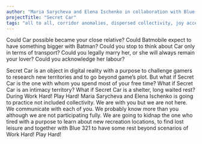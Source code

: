 ```yaml
---
author: "Maria Sarycheva and Elena Ischenko in collaboration with Blue 321"
projectTitle: "Secret Car"
tags: "all to all, corridor anomalies, dispersed collectivity, joy acceleration, practices of ourselves, spontaneous grassroots alternative"
---
```

Could Car possible became your close relative? Could Batmobile expect to have something bigger with Batman?  Could you stop to think about Car only in terms of transport? Could you legally marry her, or she will always remain your lover? Could you acknowledge her labour?

Secret Car is an object in digital reality with a purpose to challenge gamers to research new territories and to go beyond game’s plot. But what if Secret Car is the one with whom you spend most of your free time? What if Secret Car is an intimacy territory? What if Secret Car is a shelter, long waited rest? During Work Hard! Play Hard! Maria Sarycheva and Elena Ischenko is going to practice not included collectivity. We are with you but we are not here. We communicate with each of you. We probably know more than you although we are not participating fully. We are going to kidnap the one who tired with a purpose to learn about new recreation locations, to find lost leisure and together with Blue 321 to have some rest beyond scenarios of Work Hard! Play Hard!

